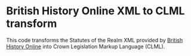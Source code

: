 # British History Online XML to CLML transform

This code transforms the Statutes of the Realm XML provided by [British History Online](https://www.british-history.ac.uk/statutes-realm)
into Crown Legislation Markup Language (CLML).
